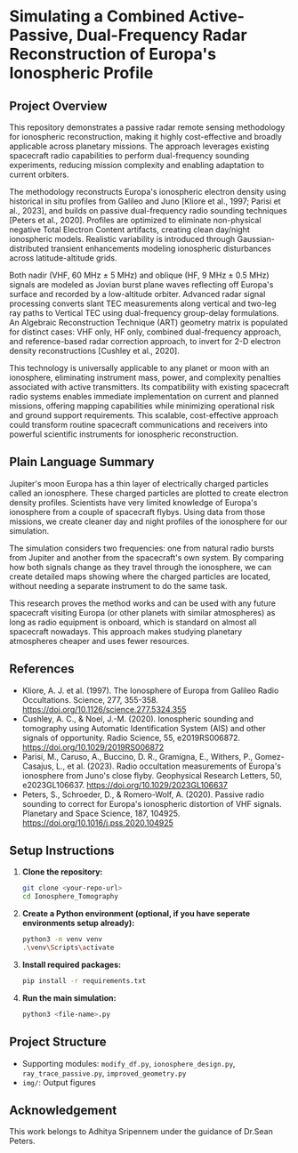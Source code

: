 # Simulating a Combined Active-Passive, Dual-Frequency Radar Reconstruction of Europa's Ionospheric Profile

## Project Overview

This repository demonstrates a passive radar remote sensing methodology for ionospheric reconstruction, making it highly cost-effective and broadly applicable across planetary missions. The approach leverages existing spacecraft radio capabilities to perform dual-frequency sounding experiments, reducing mission complexity and enabling adaptation to current orbiters.

The methodology reconstructs Europa's ionospheric electron density using historical in situ profiles from Galileo and Juno [Kliore et al., 1997; Parisi et al., 2023], and builds on passive dual-frequency radio sounding techniques [Peters et al., 2020]. Profiles are optimized to eliminate non-physical negative Total Electron Content artifacts, creating clean day/night ionospheric models. Realistic variability is introduced through Gaussian-distributed transient enhancements modeling ionospheric disturbances across latitude-altitude grids.

Both nadir (VHF, 60 MHz ± 5 MHz) and oblique (HF, 9 MHz ± 0.5 MHz) signals are modeled as Jovian burst plane waves reflecting off Europa's surface and recorded by a low-altitude orbiter. Advanced radar signal processing converts slant TEC measurements along vertical and two-leg ray paths to Vertical TEC using dual-frequency group-delay formulations. An Algebraic Reconstruction Technique (ART) geometry matrix is populated for distinct cases: VHF only, HF only, combined dual-frequency approach, and reference-based radar correction approach, to invert for 2-D electron density reconstructions [Cushley et al., 2020].

This technology is universally applicable to any planet or moon with an ionosphere, eliminating instrument mass, power, and complexity penalties associated with active transmitters. Its compatibility with existing spacecraft radio systems enables immediate implementation on current and planned missions, offering mapping capabilities while minimizing operational risk and ground support requirements. This scalable, cost-effective approach could transform routine spacecraft communications and receivers into powerful scientific instruments for ionospheric reconstruction.

## Plain Language Summary

Jupiter's moon Europa has a thin layer of electrically charged particles called an ionosphere. These charged particles are plotted to create electron density profiles. Scientists have very limited knowledge of Europa's ionosphere from a couple of spacecraft flybys. Using data from those missions, we create cleaner day and night profiles of the ionosphere for our simulation.

The simulation considers two frequencies: one from natural radio bursts from Jupiter and another from the spacecraft's own system. By comparing how both signals change as they travel through the ionosphere, we can create detailed maps showing where the charged particles are located, without needing a separate instrument to do the same task.

This research proves the method works and can be used with any future spacecraft visiting Europa (or other planets with similar atmospheres) as long as radio equipment is onboard, which is standard on almost all spacecraft nowadays. This approach makes studying planetary atmospheres cheaper and uses fewer resources.

## References

- Kliore, A. J. et al. (1997). The Ionosphere of Europa from Galileo Radio Occultations. Science, 277, 355-358. https://doi.org/10.1126/science.277.5324.355
- Cushley, A. C., & Noel, J.-M. (2020). Ionospheric sounding and tomography using Automatic Identification System (AIS) and other signals of opportunity. Radio Science, 55, e2019RS006872. https://doi.org/10.1029/2019RS006872
- Parisi, M., Caruso, A., Buccino, D. R., Gramigna, E., Withers, P., Gomez-Casajus, L., et al. (2023). Radio occultation measurements of Europa's ionosphere from Juno's close flyby. Geophysical Research Letters, 50, e2023GL106637. https://doi.org/10.1029/2023GL106637
- Peters, S., Schroeder, D., & Romero-Wolf, A. (2020). Passive radio sounding to correct for Europa's ionospheric distortion of VHF signals. Planetary and Space Science, 187, 104925. https://doi.org/10.1016/j.pss.2020.104925

## Setup Instructions

1. **Clone the repository:**
   ```sh
   git clone <your-repo-url>
   cd Ionosphere_Tomography
   ```

2. **Create a Python environment (optional, if you have seperate environments setup already):**
   ```sh
   python3 -m venv venv
   .\venv\Scripts\activate
   ```

3. **Install required packages:**
   ```sh
   pip install -r requirements.txt
   ```

4. **Run the main simulation:**
   ```sh
   python3 <file-name>.py
   ```

## Project Structure

- Supporting modules: `modify_df.py`, `ionosphere_design.py`, `ray_trace_passive.py`, `improved_geometry.py`
- `img/`: Output figures

## Acknowledgement

This work belongs to Adhitya Sripennem under the guidance of Dr.Sean Peters.
